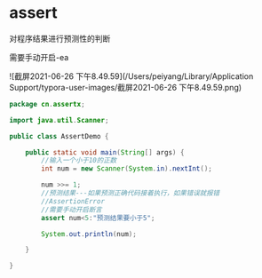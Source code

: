 # assert 

对程序结果进行预测性的判断



需要手动开启-ea

![截屏2021-06-26 下午8.49.59](/Users/peiyang/Library/Application Support/typora-user-images/截屏2021-06-26 下午8.49.59.png)



```java
package cn.assertx;

import java.util.Scanner;

public class AssertDemo {

    public static void main(String[] args) {
        //输入一个小于10的正数
        int num = new Scanner(System.in).nextInt();

        num >>= 1;
        //预测结果---如果预测正确代码接着执行，如果错误就报错
        //AssertionError
        //需要手动开启断言
        assert num<5:"预测结果要小于5";

        System.out.println(num);

    }

}
```

